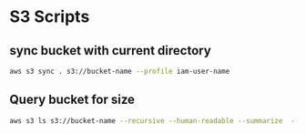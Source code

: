 # S3 Scripts

## sync bucket with current directory
```sh
aws s3 sync . s3://bucket-name --profile iam-user-name
```

## Query bucket for size
```sh
aws s3 ls s3://bucket-name --recursive --human-readable --summarize  --profile iam-user-name
```

